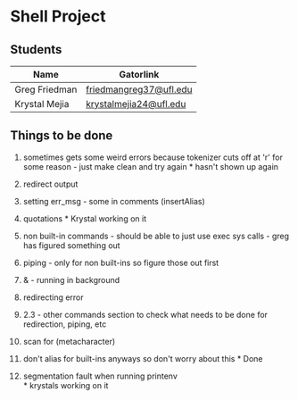 Shell Project
==========================

Students
--------

Name             | Gatorlink
-----------------|----------
Greg Friedman    | friedmangreg37@ufl.edu
Krystal Mejia    | krystalmejia24@ufl.edu



Things to be done
------------------

1. sometimes gets some weird errors because tokenizer cuts off at 'r' for some reason - just make clean and try again
		* hasn't shown up again

2. redirect output

3. setting err_msg - some in comments (insertAlias)

4. quotations 
		* Krystal working on it

5. non built-in commands - should be able to just use exec sys calls  - greg has figured something out

6. piping - only for non built-ins so figure those out first

7. & - running in background

8. redirecting error

9. 2.3 - other commands section to check what needs to be done for redirection, piping, etc

10. scan for \(metacharacter)

11. don't alias for built-ins anyways so don't worry about this 
		* Done

12. segmentation fault when running printenv \
		* krystals working on it